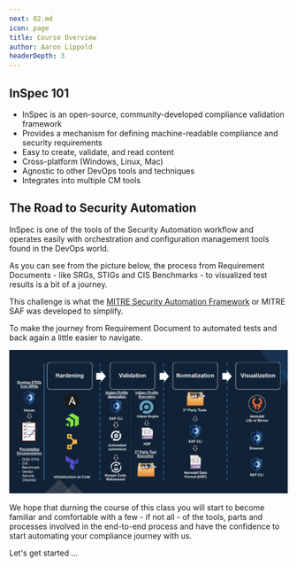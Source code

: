 ```yaml
---
next: 02.md
icon: page
title: Course Overview
author: Aaron Lippold
headerDepth: 3
---
```


## InSpec 101

- InSpec is an open-source, community-developed compliance validation framework
- Provides a mechanism for defining machine-readable compliance and security requirements
- Easy to create, validate, and read content
- Cross-platform (Windows, Linux, Mac)
- Agnostic to other DevOps tools and techniques
- Integrates into multiple CM tools

## The Road to Security Automation

InSpec is one of the tools of the Security Automation workflow and operates easily with orchestration and configuration management tools found in the DevOps world.

As you can see from the picture below, the process from Requirement Documents - like SRGs, STIGs and CIS Benchmarks - to visualized test results is a bit of a journey.

This challenge is what the [MITRE Security Automation Framework](https://saf.mitre.org) or MITRE SAF was developed to simplify.  

To make the journey from Requirement Document to automated tests and back again a little easier to navigate.

![Alt text](../assets/img/saf-lifecycle.png)

We hope that durning the course of this class you will start to become familiar and comfortable with a few - if not all - of the tools, parts and processes involved in the end-to-end process and have the confidence to start automating your compliance journey with us.  

Let's get started ...  
